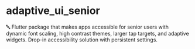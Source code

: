 # adaptive_ui_senior
 🔤 Flutter package that makes apps accessible for senior users with dynamic font scaling, high contrast themes, larger tap targets, and adaptive widgets. Drop-in accessibility solution with persistent settings.
